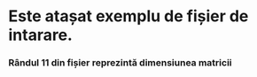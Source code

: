 <h1>Este atașat exemplu de fișier de intarare.
<h3>Rândul 11 din fișier reprezintă dimensiunea matricii
